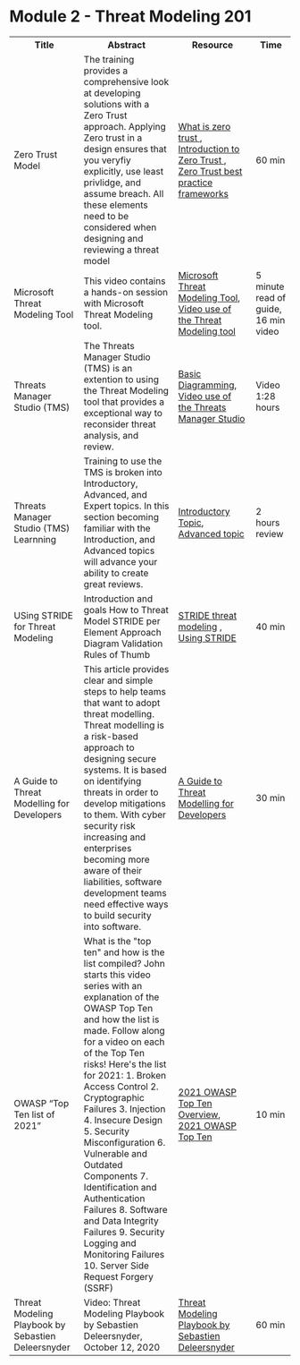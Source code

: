 # Module 2 - Threat Modeling 201

<table>
  <colgroup>
    <col style="width: 200px;">
    <col style="width: 400px;">
    <col style="width: 300px;">
    <col style="width: 100px;">
  </colgroup>
    <tr>
        <th>Title</th>
        <th>Abstract</th>
        <th>Resource</th>
        <th>Time</th>
    </tr>
    <tr>
        <td>Zero Trust Model</td>
        <td>The training provides a comprehensive look at developing solutions with a Zero Trust approach. Applying Zero trust in a design ensures that you veryfiy explicitly, use least privlidge, and assume breach. All these elements need to be considered when designing and reviewing a threat model</td>
    <td><a href="https://learn.microsoft.com/en-us/security/zero-trust/zero-trust-overview"> What is zero trust </a>, <br/><a href="https://learn.microsoft.com/en-us/training/modules/zero-trust-introduction/"> Introduction to Zero Trust </a> ,<br/> <a href="https://learn.microsoft.com/en-us/training/modules/introduction-zero-trust-best-practice-frameworks/"> Zero Trust best practice frameworks </a></td>
    <td>60 min </tr>
    </tr>
    <tr>
        <td>Microsoft Threat Modeling Tool</td>
        <td>This video contains a hands-on session with Microsoft Threat Modeling tool.</td>
        <td><a href="https://learn.microsoft.com/en-us/azure/security/develop/threat-modeling-tool"> Microsoft Threat Modeling Tool</a>, <br/><a href="https://www.youtube.com/watch?v=uOGE0VIcnBo"> Video use of the  Threat Modeling tool</a></td> 
        <td>5 minute read of guide, 16 min video</td>
    </tr>
        <tr>
        <td>Threats Manager Studio (TMS) </td>
        <td>The Threats Manager Studio (TMS) is an extention to using the Threat Modeling tool that provides a exceptional way to reconsider threat analysis, and review. </td>
        <td><a href="https://threatsmanager.com/training/intro/diagramming/diagramming-basics/"> Basic Diagramming</a>, <br/><a href="https://www.youtube.com/watch?v=N7bdgiTwD2U"> Video use of the Threats Manager Studio</a></td>
        <td>Video 1:28 hours</td>
    </tr>
        </tr>
        <tr>
        <td>Threats Manager Studio (TMS) Learnning</td>
        <td>Training to use the TMS is broken into Introductory, Advanced, and Expert topics. In this section becoming familiar with the Introduction, and Advanced topics will advance your ability to create great reviews.</td>
        <td><a href="https://threatsmanager.com/training/intro/"> Introductory Topic</a>, <br/><a href="https://threatsmanager.com/training/advanced/"> Advanced topic</a></td>
        <td>2 hours review</td>
    </tr>
    <tr>
        <td>USing STRIDE for Threat Modeling</td>
        <td>Introduction and goals How to Threat Model STRIDE per Element Approach Diagram Validation Rules of Thumb</td>
        <td> <a href="https://www.youtube.com/watch?v=rEnJYNkUde0"> STRIDE threat modeling</a>                 , <br/><a href="https://www.youtube.com/watch?v=lnvYlg4HOX4"> Using STRIDE</a>     </td>
        <td>40 min</td>
    </tr>
    <tr>
        <td>A Guide to Threat Modelling for Developers</td>
        <td>This article provides clear and simple steps to help teams that want to adopt threat modelling. Threat modelling is a risk-based approach to designing secure systems. It is based on identifying threats in order to develop mitigations to them. With cyber security risk increasing and enterprises becoming more aware of their liabilities, software development teams need effective ways to build security into software.</td>
        <td><a href = https://martinfowler.com/articles/agile-threat-modelling.html>A Guide to Threat Modelling for Developers</a></td>
        <td>30 min</td>
    </tr>
    <tr>
        <td>OWASP “Top Ten list of 2021”</td>
        <td>What is the "top ten" and how is the list compiled? John starts this video series with an explanation of the OWASP Top Ten and how the list is made. Follow along for a video on each of the Top Ten risks! Here's the list for 2021: 1. Broken Access Control 2. Cryptographic Failures 3. Injection 4. Insecure Design 5. Security Misconfiguration 6. Vulnerable and Outdated Components 7. Identification and Authentication Failures 8. Software and Data Integrity Failures 9. Security Logging and Monitoring Failures 10. Server Side Request Forgery (SSRF)</td>
        <td><a href = https://www.youtube.com/watch?v=uu7o6hEswVQ&list=PLyqga7AXMtPOguwtCCXGZUKvd2CDCmUgQ>2021 OWASP Top Ten Overview</a>, </br> <a href = https://owasp.org/www-project-top-ten/>2021 OWASP Top Ten</a></td>
        <td>10 min</td>
    </tr>
    <tr>
        <td>Threat Modeling Playbook by Sebastien Deleersnyder</td>
        <td>Video: Threat Modeling Playbook by Sebastien Deleersnyder, October 12, 2020</td>
        <td><a href = https://www.youtube.com/watch?v=6gruQov9YYo&list=WL&index=376> Threat Modeling Playbook by Sebastien Deleersnyder</a></td>
        <td>60 min</td>
    </tr>
</table>
